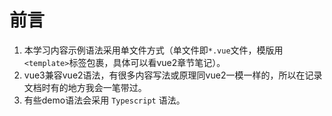 # 前言

1. 本学习内容示例语法采用单文件方式（单文件即`*.vue`文件，模版用`<template>`标签包裹，具体可以看vue2章节笔记）。
2. vue3兼容vue2语法，有很多内容写法或原理同vue2一模一样的，所以在记录文档时有的地方我会一笔带过。
3. 有些demo语法会采用 `Typescript` 语法。
